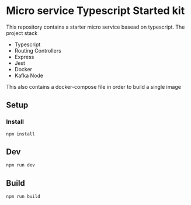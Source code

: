 # Micro service Typescript Started kit
This repository contains a starter micro service basead on typescript.
The project stack
* Typescript
* Routing Controllers
* Express
* Jest
* Docker
* Kafka Node

This also contains a docker-compose file in order to build a single image

## Setup
### Install
``` ssh
npm install
```

## Dev
``` ssh
npm run dev
```

## Build
``` ssh
npm run build
```
